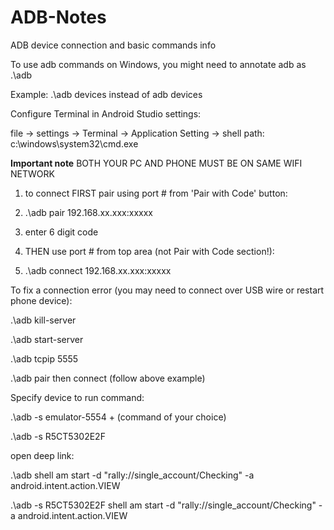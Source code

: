 # ADB-Notes
ADB device connection and basic commands info

To use adb commands on Windows, you might need to annotate adb as .\adb

Example: .\adb devices instead of adb devices


Configure Terminal in Android Studio settings:

file -> settings -> Terminal -> Application Setting -> shell path: c:\windows\system32\cmd.exe


**Important note** BOTH YOUR PC AND PHONE MUST BE ON SAME WIFI NETWORK

1. to connect FIRST pair using port # from 'Pair with Code' button:

2. .\adb pair 192.168.xx.xxx:xxxxx

3. enter 6 digit code

4. THEN use port # from top area (not Pair with Code section!):

5. .\adb connect 192.168.xx.xxx:xxxxx 


To fix a connection error (you may need to connect over USB wire or restart phone device):

.\adb kill-server 

.\adb start-server

.\adb tcpip 5555

.\adb pair then connect (follow above example)


Specify device to run command:

.\adb -s emulator-5554 + (command of your choice)

.\adb -s R5CT5302E2F

open deep link:

.\adb shell am start -d "rally://single_account/Checking" -a android.intent.action.VIEW

.\adb -s R5CT5302E2F shell am start -d "rally://single_account/Checking" -a android.intent.action.VIEW

